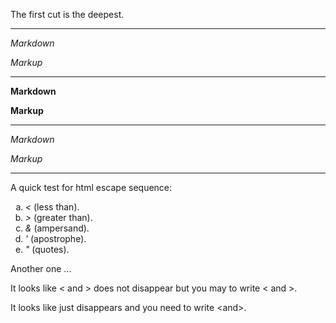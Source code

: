 The first cut is the deepest.

---

*Markdown*

_Markup_

---

**Markdown**

__Markup__

---

*Markdown*

*Markup*

---

A quick test for html escape sequence:

<p>
<ol type="a">
<li><em>&lt;</em> (less than).</li>
<li><em>&gt;</em> (greater than).</li>
<li><em>&amp;</em> (ampersand).</li>
<li><em>&apos;</em> (apostrophe).</li>
<li><em>&quot;</em> (quotes).</li>
</ol>
</p>

Another one ...

It looks like < and > does not disappear but you may to write &lt; and &gt;.

It looks like <and> just disappears and you need to write &lt;and&gt;.

<!-- End of File -->
